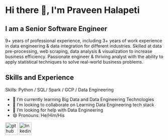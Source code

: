 # Hi there 👋, I'm Praveen Halapeti
## I am a Senior Software Engineer
9+ years of professional experience, including 3+ years of work experience in data engineering & data integration for different industries. Skilled at data pre-processing, web scraping, data analysis & visualization to increase business efficiency. Passionate engineer & thriving analyst with the ability to apply statistical techniques to solve real-world business problems.

## Skills and Experience

Skills: Python / SQL/ Spark / GCP / Data Engineering

- 🌱 I’m currently learning Big Data and Data Engineering Technologies 
- 👯 I’m looking to collaborate on Learning Data Engineering tech stack 
- 🤔 I’m looking for help with Data Engineering 
- 😄 Pronouns: He/Him/His 

[<img src='https://cdn.jsdelivr.net/npm/simple-icons@3.0.1/icons/github.svg' alt='github' height='40'>](https://github.com/Praveen-Halapeti)
[<img src='https://cdn.jsdelivr.net/npm/simple-icons@3.0.1/icons/linkedin.svg' alt='linkedin' height='40'>](https://www.linkedin.com/in/praveen-halapeti/)  

